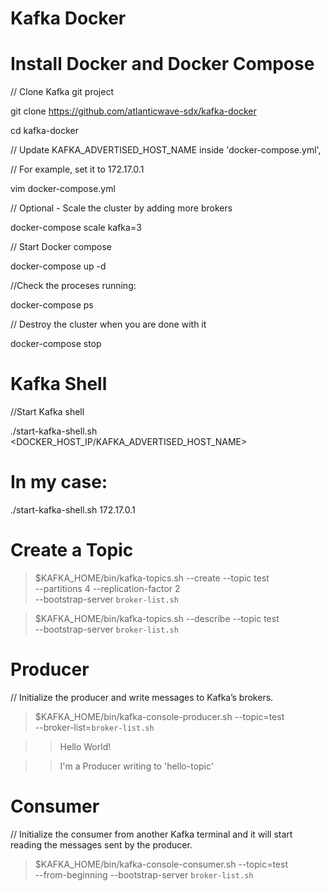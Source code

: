 # Kafka Docker

# Install Docker and Docker Compose

// Clone Kafka git project 

git clone https://github.com/atlanticwave-sdx/kafka-docker

cd kafka-docker


// Update KAFKA_ADVERTISED_HOST_NAME inside 'docker-compose.yml',

// For example, set it to 172.17.0.1

vim docker-compose.yml 

// Optional - Scale the cluster by adding more brokers

docker-compose scale kafka=3

// Start Docker compose

docker-compose up -d

//Check the proceses running:

docker-compose ps

// Destroy the cluster when you are done with it

docker-compose stop

# Kafka Shell

//Start Kafka shell

./start-kafka-shell.sh <DOCKER_HOST_IP/KAFKA_ADVERTISED_HOST_NAME>

# In my case:

./start-kafka-shell.sh 172.17.0.1

# Create a Topic

> $KAFKA_HOME/bin/kafka-topics.sh --create --topic test \
--partitions 4 --replication-factor 2 \
--bootstrap-server `broker-list.sh`

> $KAFKA_HOME/bin/kafka-topics.sh --describe --topic test \
--bootstrap-server `broker-list.sh`

# Producer

// Initialize the producer and write messages to Kafka’s brokers.

> $KAFKA_HOME/bin/kafka-console-producer.sh --topic=test \
--broker-list=`broker-list.sh`

>> Hello World!

>> I'm a Producer writing to 'hello-topic'

# Consumer

// Initialize the consumer from another Kafka terminal and it will start reading the messages sent by the producer.


> $KAFKA_HOME/bin/kafka-console-consumer.sh --topic=test \
--from-beginning --bootstrap-server `broker-list.sh`
